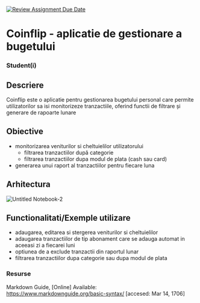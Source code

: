 [![Review Assignment Due Date](https://classroom.github.com/assets/deadline-readme-button-22041afd0340ce965d47ae6ef1cefeee28c7c493a6346c4f15d667ab976d596c.svg)](https://classroom.github.com/a/JLYnumnD)
# Coinflip - aplicatie de gestionare a bugetului
### Student(i)

## Descriere
Coinflip este o aplicatie pentru gestionarea bugetului personal care permite utilizatorilor sa isi monitorizeze tranzactiile, oferind functii de filtrare și generare de rapoarte lunare


## Obiective

* monitorizarea veniturilor si cheltuielilor utilizatorului
  - filtrarea tranzactiilor după categorie
  - filtrarea tranzactiilor dupa modul de plata (cash sau card)
* generarea unui raport al tranzactiilor pentru fiecare luna

## Arhitectura
![Untitled Notebook-2](https://github.com/user-attachments/assets/fd7d3402-adda-4b7e-95f1-3c407009e086)

## Functionalitati/Exemple utilizare
* adaugarea, editarea si stergerea veniturilor si cheltuielilor
* adaugarea tranzactiilor de tip abonament care se adauga automat in aceeasi zi a fiecarei luni
* optiunea de a exclude tranzactii din raportul lunar
* filtrarea tranzactiilor dupa categorie sau dupa modul de plata

### Resurse
Markdown Guide, [Online] Available: https://www.markdownguide.org/basic-syntax/ [accesed: Mar 14, 1706]
